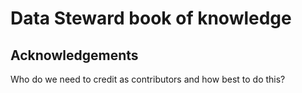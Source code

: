 # Data Steward book of knowledge

## Acknowledgements 

Who do we need to credit as contributors and how best to do this?

